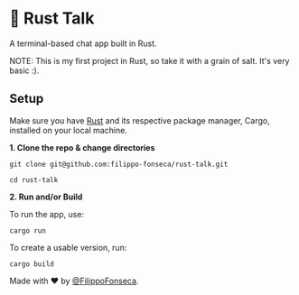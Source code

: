 # 🎉 Rust Talk

A terminal-based chat app built in Rust.

NOTE: This is my first project in Rust, so take it with a grain of salt. It's very basic :).

## Setup

Make sure you have [Rust](https://www.rust-lang.org/tools/install) and its respective package manager, Cargo, installed on your local machine.

**1. Clone the repo & change directories**

```
git clone git@github.com:filippo-fonseca/rust-talk.git

cd rust-talk
```

**2. Run and/or Build**

To run the app, use:

```
cargo run
```

To create a usable version, run:

```
cargo build
```

Made with ❤️ by [@FilippoFonseca](https://www.twitter.com/FilippoFonseca).

